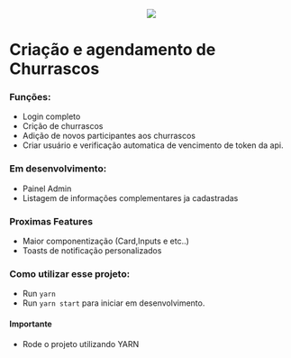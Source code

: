 
<p align="center"> 
 <img  src="https://cdn.pixabay.com/photo/2013/07/13/11/34/owl-158416_960_720.png">
</p> 

# Criação e agendamento de Churrascos

### Funções:

- Login completo
- Crição de churrascos
- Adição de novos participantes aos churrascos
- Criar usuário e verificação automatica de vencimento de token da api.


### Em desenvolvimento:

- Painel Admin
- Listagem de informações complementares ja cadastradas

### Proximas Features

- Maior componentização (Card,Inputs e etc..)
- Toasts de notificação personalizados

### Como utilizar esse projeto:

- Run `yarn`
- Run `yarn start` para iniciar em desenvolvimento.

#### Importante

- Rode o projeto utilizando YARN
